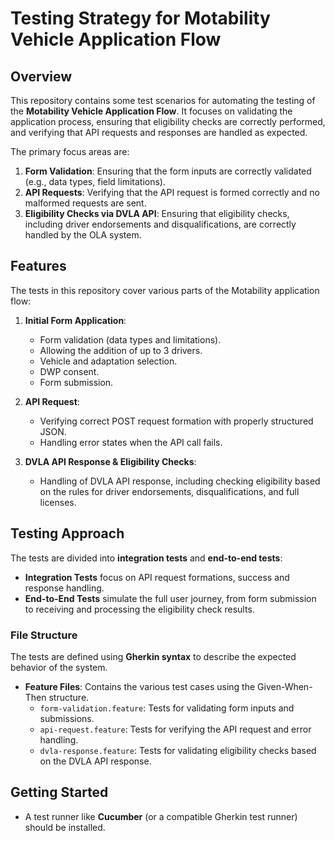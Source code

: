 # Testing Strategy for Motability Vehicle Application Flow

## Overview

This repository contains some test scenarios for automating the testing of the **Motability Vehicle Application Flow**. It focuses on validating the application process, ensuring that eligibility checks are correctly performed, and verifying that API requests and responses are handled as expected.

The primary focus areas are:

1. **Form Validation**: Ensuring that the form inputs are correctly validated (e.g., data types, field limitations).
2. **API Requests**: Verifying that the API request is formed correctly and no malformed requests are sent.
3. **Eligibility Checks via DVLA API**: Ensuring that eligibility checks, including driver endorsements and disqualifications, are correctly handled by the OLA system.

## Features

The tests in this repository cover various parts of the Motability application flow:

1. **Initial Form Application**:

   - Form validation (data types and limitations).
   - Allowing the addition of up to 3 drivers.
   - Vehicle and adaptation selection.
   - DWP consent.
   - Form submission.

2. **API Request**:

   - Verifying correct POST request formation with properly structured JSON.
   - Handling error states when the API call fails.

3. **DVLA API Response & Eligibility Checks**:
   - Handling of DVLA API response, including checking eligibility based on the rules for driver endorsements, disqualifications, and full licenses.

## Testing Approach

The tests are divided into **integration tests** and **end-to-end tests**:

- **Integration Tests** focus on API request formations, success and response handling.
- **End-to-End Tests** simulate the full user journey, from form submission to receiving and processing the eligibility check results.

### File Structure

The tests are defined using **Gherkin syntax** to describe the expected behavior of the system.

- **Feature Files**: Contains the various test cases using the Given-When-Then structure.
  - `form-validation.feature`: Tests for validating form inputs and submissions.
  - `api-request.feature`: Tests for verifying the API request and error handling.
  - `dvla-response.feature`: Tests for validating eligibility checks based on the DVLA API response.

## Getting Started

- A test runner like **Cucumber** (or a compatible Gherkin test runner) should be installed.
